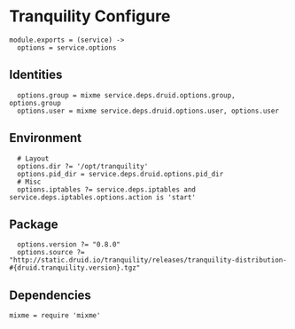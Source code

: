 
# Tranquility Configure

    module.exports = (service) ->
      options = service.options

## Identities

      options.group = mixme service.deps.druid.options.group, options.group
      options.user = mixme service.deps.druid.options.user, options.user

## Environment

      # Layout
      options.dir ?= '/opt/tranquility'
      options.pid_dir = service.deps.druid.options.pid_dir
      # Misc
      options.iptables ?= service.deps.iptables and service.deps.iptables.options.action is 'start'

## Package

      options.version ?= "0.8.0"
      options.source ?= "http://static.druid.io/tranquility/releases/tranquility-distribution-#{druid.tranquility.version}.tgz"

## Dependencies

    mixme = require 'mixme'
